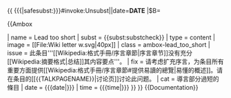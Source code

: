 {{ {{{|safesubst:}}}#invoke:Unsubst||date=__DATE__ |$B=
<!--{{Lead too short}} begin-->{{Ambox
| name  = Lead too short
| subst = <includeonly>{{subst:</includeonly><includeonly>substcheck}}</includeonly>
| type  = content
| image = [[File:Wiki letter w.svg|40px]]
| class = ambox-lead_too_short
| issue = 此条目'''[[Wikipedia:格式手冊/序言章節|序言章节]]没有充分[[Wikipedia:摘要格式|总结]]其内容要点'''。
| fix   = 请考虑扩充序言，为条目所有重要方面提供[[Wikipedia:格式手冊/序言章節#提供易讀的總覽|易懂的概述]]。请在条目的[[{{TALKPAGENAME}}|讨论页]]讨论此问题。
| cat   = 導言部分過短的條目
| date  = {{{date|}}}
| time = {{{time|}}}
}}<!--{{Lead too short}} end-->
}}<noinclude>
{{Documentation}}
<!-- Add categories and interwikis to the /doc subpage, not here! -->
</noinclude>